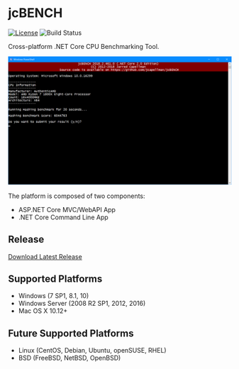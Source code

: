 # jcBENCH
[![License](https://img.shields.io/github/license/jcapellman/jcBENCH.svg)](LICENSE) <img src="https://ci.appveyor.com/api/projects/status/sbant1kxyh82so04?svg=true" alt="Build Status" />

Cross-platform .NET Core CPU Benchmarking Tool.

![Screenshot](https://raw.githubusercontent.com/jcapellman/jcbench/master/screenshot.png)

The platform is composed of two components:
- ASP.NET Core MVC/WebAPI App
- .NET Core Command Line App

## Release


<a href="https://github.com/jcapellman/jcBENCH/releases/latest">Download Latest Release</a>

## Supported Platforms
- Windows (7 SP1, 8.1, 10)
- Windows Server (2008 R2 SP1, 2012, 2016)
- Mac OS X 10.12+

## Future Supported Platforms
- Linux (CentOS, Debian, Ubuntu, openSUSE, RHEL)
- BSD (FreeBSD, NetBSD, OpenBSD)
